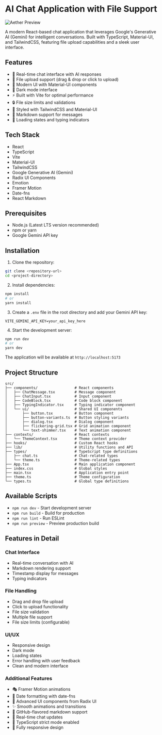 # AI Chat Application with File Support

![Aether Preview](https://iili.io/2gsWOiu.png)

A modern React-based chat application that leverages Google's Generative AI (Gemini) for intelligent conversations. Built with TypeScript, Material-UI, and TailwindCSS, featuring file upload capabilities and a sleek user interface.

## Features

- 💬 Real-time chat interface with AI responses
- 📁 File upload support (drag & drop or click to upload)
- 🎨 Modern UI with Material-UI components
- 🌙 Dark mode interface
- ⚡ Built with Vite for optimal performance
- 🔒 File size limits and validations
- 💅 Styled with TailwindCSS and Material-UI
- 📝 Markdown support for messages
- 🔄 Loading states and typing indicators

## Tech Stack

- React
- TypeScript
- Vite
- Material-UI
- TailwindCSS
- Google Generative AI (Gemini)
- Radix UI Components
- Emotion
- Framer Motion
- Date-fns
- React Markdown

## Prerequisites

- Node.js (Latest LTS version recommended)
- npm or yarn
- Google Gemini API key

## Installation

1. Clone the repository:
```bash
git clone <repository-url>
cd <project-directory>
```

2. Install dependencies:
```bash
npm install
# or
yarn install
```

3. Create a `.env` file in the root directory and add your Gemini API key:
```env
VITE_GEMINI_API_KEY=your_api_key_here
```

4. Start the development server:
```bash
npm run dev
# or
yarn dev
```

The application will be available at `http://localhost:5173`

## Project Structure

```
src/
├── components/                 # React components
│   ├── ChatMessage.tsx         # Message component
│   ├── ChatInput.tsx           # Input component
│   ├── CodeBlock.tsx           # Code block component
│   ├── TypingIndicator.tsx     # Typing indicator component
│   └── ui/                     # Shared UI components
│       ├── button.tsx          # Button component
│       ├── button-variants.ts  # Button styling variants
│       ├── dialog.tsx          # Dialog component
│       ├── flickering-grid.tsx # Grid animation component
│       └── text-shimmer.tsx    # Text animation component
├── contexts/                   # React contexts
│   └── ThemeContext.tsx        # Theme context provider
├── hooks/                      # Custom React hooks
├── lib/                        # Utility functions and API
├── types/                      # TypeScript type definitions
│   ├── chat.ts                 # Chat-related types
│   └── theme.ts                # Theme-related types
├── App.tsx                     # Main application component
├── index.css                   # Global styles
├── main.tsx                    # Application entry point
├── theme.ts                    # Theme configuration
└── types.ts                    # Global type definitions
```

## Available Scripts

- `npm run dev` - Start development server
- `npm run build` - Build for production
- `npm run lint` - Run ESLint
- `npm run preview` - Preview production build

## Features in Detail

### Chat Interface
- Real-time conversation with AI
- Markdown rendering support
- Timestamp display for messages
- Typing indicators

### File Handling
- Drag and drop file upload
- Click to upload functionality
- File size validation
- Multiple file support
- File size limits (configurable)

### UI/UX
- Responsive design
- Dark mode
- Loading states
- Error handling with user feedback
- Clean and modern interface

### Additional Features

- 🎭 Framer Motion animations
- 📅 Date formatting with date-fns
- 🎨 Advanced UI components from Radix UI
- ✨ Smooth animations and transitions
- 📝 GitHub-flavored markdown support
- 🔄 Real-time chat updates
- 🎯 TypeScript strict mode enabled
- 📱 Fully responsive design